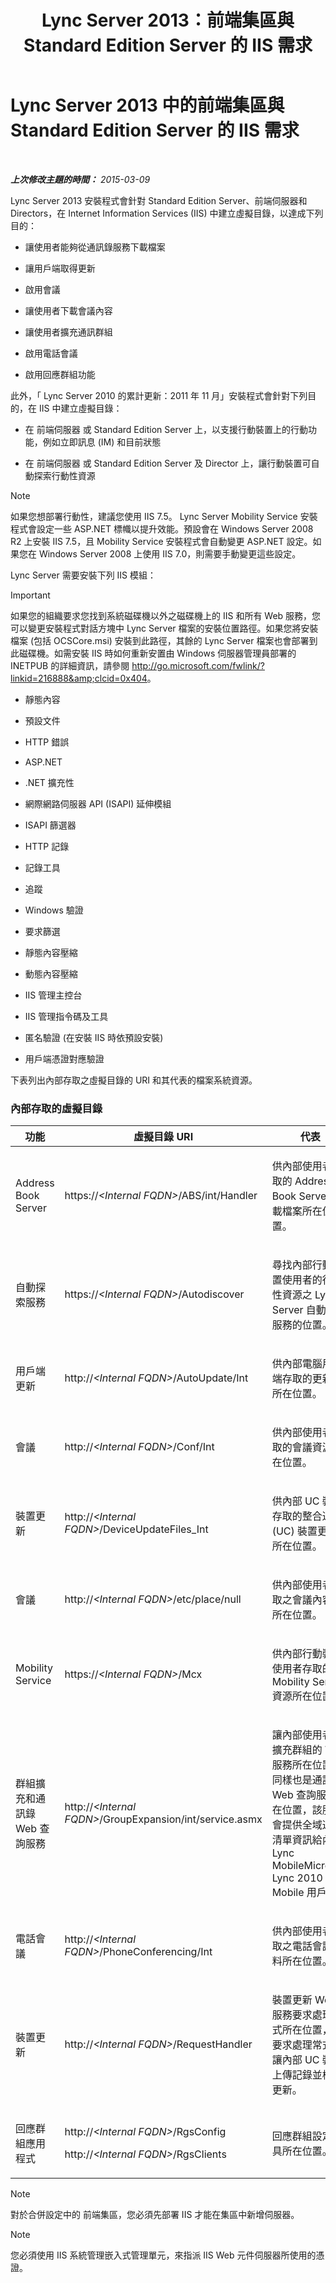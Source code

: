 ﻿---
title: Lync Server 2013：前端集區與 Standard Edition Server 的 IIS 需求
TOCTitle: 前端集區與 Standard Edition Server 的 IIS 需求
ms:assetid: e8a6c7ac-b6d5-4c7e-abe9-d8ea5eedbc62
ms:mtpsurl: https://technet.microsoft.com/zh-tw/library/Gg399038(v=OCS.15)
ms:contentKeyID: 49292666
ms.date: 08/24/2015
mtps_version: v=OCS.15
ms.translationtype: HT
---

# Lync Server 2013 中的前端集區與 Standard Edition Server 的 IIS 需求

 

_**上次修改主題的時間：** 2015-03-09_

Lync Server 2013 安裝程式會針對 Standard Edition Server、前端伺服器和 Directors，在 Internet Information Services (IIS) 中建立虛擬目錄，以達成下列目的：

  - 讓使用者能夠從通訊錄服務下載檔案

  - 讓用戶端取得更新

  - 啟用會議

  - 讓使用者下載會議內容

  - 讓使用者擴充通訊群組

  - 啟用電話會議

  - 啟用回應群組功能

此外，「 Lync Server 2010 的累計更新：2011 年 11 月」安裝程式會針對下列目的，在 IIS 中建立虛擬目錄：

  - 在 前端伺服器 或 Standard Edition Server 上，以支援行動裝置上的行動功能，例如立即訊息 (IM) 和目前狀態

  - 在 前端伺服器 或 Standard Edition Server 及 Director 上，讓行動裝置可自動探索行動性資源

> [!NOTE]  
> 如果您想部署行動性，建議您使用 IIS 7.5。 Lync Server Mobility Service 安裝程式會設定一些 ASP.NET 標幟以提升效能。預設會在 Windows Server 2008 R2 上安裝 IIS 7.5，且 Mobility Service 安裝程式會自動變更 ASP.NET 設定。如果您在 Windows Server 2008 上使用 IIS 7.0，則需要手動變更這些設定。



Lync Server 需要安裝下列 IIS 模組：

> [!IMPORTANT]  
> 如果您的組織要求您找到系統磁碟機以外之磁碟機上的 IIS 和所有 Web 服務，您可以變更安裝程式對話方塊中 Lync Server 檔案的安裝位置路徑。如果您將安裝檔案 (包括 OCSCore.msi) 安裝到此路徑，其餘的 Lync Server 檔案也會部署到此磁碟機。如需安裝 IIS 時如何重新安置由 Windows 伺服器管理員部署的 INETPUB 的詳細資訊，請參閱 <a href="http://go.microsoft.com/fwlink/?linkid=216888%26clcid=0x404" class="uri">http://go.microsoft.com/fwlink/?linkid=216888&amp;clcid=0x404</a>。



  - 靜態內容

  - 預設文件

  - HTTP 錯誤

  - ASP.NET

  - .NET 擴充性

  - 網際網路伺服器 API (ISAPI) 延伸模組

  - ISAPI 篩選器

  - HTTP 記錄

  - 記錄工具

  - 追蹤

  - Windows 驗證

  - 要求篩選

  - 靜態內容壓縮

  - 動態內容壓縮

  - IIS 管理主控台

  - IIS 管理指令碼及工具

  - 匿名驗證 (在安裝 IIS 時依預設安裝)

  - 用戶端憑證對應驗證

下表列出內部存取之虛擬目錄的 URI 和其代表的檔案系統資源。

### 內部存取的虛擬目錄

<table>
<colgroup>
<col style="width: 33%" />
<col style="width: 33%" />
<col style="width: 33%" />
</colgroup>
<thead>
<tr class="header">
<th>功能</th>
<th>虛擬目錄 URI</th>
<th>代表</th>
</tr>
</thead>
<tbody>
<tr class="odd">
<td><p>Address Book Server</p></td>
<td><p>https://<em>&lt;Internal FQDN&gt;</em>/ABS/int/Handler</p></td>
<td><p>供內部使用者存取的 Address Book Server 下載檔案所在位置。</p></td>
</tr>
<tr class="even">
<td><p>自動探索服務</p></td>
<td><p>https://<em>&lt;Internal FQDN&gt;</em>/Autodiscover</p></td>
<td><p>尋找內部行動裝置使用者的行動性資源之 Lync Server 自動探索服務的位置。</p></td>
</tr>
<tr class="odd">
<td><p>用戶端更新</p></td>
<td><p>http://<em>&lt;Internal FQDN&gt;</em>/AutoUpdate/Int</p></td>
<td><p>供內部電腦用戶端存取的更新檔所在位置。</p></td>
</tr>
<tr class="even">
<td><p>會議</p></td>
<td><p>http://<em>&lt;Internal FQDN&gt;</em>/Conf/Int</p></td>
<td><p>供內部使用者存取的會議資源所在位置。</p></td>
</tr>
<tr class="odd">
<td><p>裝置更新</p></td>
<td><p>http://<em>&lt;Internal FQDN&gt;</em>/DeviceUpdateFiles_Int</p></td>
<td><p>供內部 UC 裝置存取的整合通訊 (UC) 裝置更新檔所在位置。</p></td>
</tr>
<tr class="even">
<td><p>會議</p></td>
<td><p>http://<em>&lt;Internal FQDN&gt;</em>/etc/place/null</p></td>
<td><p>供內部使用者存取之會議內容的所在位置。</p></td>
</tr>
<tr class="odd">
<td><p>Mobility Service</p></td>
<td><p>https://<em>&lt;Internal FQDN&gt;</em>/Mcx</p></td>
<td><p>供內部行動裝置使用者存取的 Mobility Service 資源所在位置。</p></td>
</tr>
<tr class="even">
<td><p>群組擴充和通訊錄 Web 查詢服務</p></td>
<td><p>http://<em>&lt;Internal FQDN&gt;</em>/GroupExpansion/int/service.asmx</p></td>
<td><p>讓內部使用者能擴充群組的 Web 服務所在位置。同樣也是通訊錄 Web 查詢服務所在位置，該服務會提供全域通訊清單資訊給內部 Lync MobileMicrosoft Lync 2010 Mobile 用戶端。</p></td>
</tr>
<tr class="odd">
<td><p>電話會議</p></td>
<td><p>http://<em>&lt;Internal FQDN&gt;</em>/PhoneConferencing/Int</p></td>
<td><p>供內部使用者存取之電話會議資料所在位置。</p></td>
</tr>
<tr class="even">
<td><p>裝置更新</p></td>
<td><p>http://<em>&lt;Internal FQDN&gt;</em>/RequestHandler</p></td>
<td><p>裝置更新 Web 服務要求處理常式所在位置，該要求處理常式會讓內部 UC 裝置上傳記錄並檢查更新。</p></td>
</tr>
<tr class="odd">
<td><p>回應群組應用程式</p></td>
<td><p>http://<em>&lt;Internal FQDN&gt;</em>/RgsConfig</p>
<p>http://<em>&lt;Internal FQDN&gt;</em>/RgsClients</p></td>
<td><p>回應群組設定工具所在位置。</p></td>
</tr>
</tbody>
</table>


> [!NOTE]  
> 對於合併設定中的 前端集區，您必須先部署 IIS 才能在集區中新增伺服器。



> [!NOTE]  
> 您必須使用 IIS 系統管理嵌入式管理單元，來指派 IIS Web 元件伺服器所使用的憑證。


